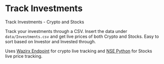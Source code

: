 # Track Investments
Track Investments - Crypto and Stocks

Track your investments through a CSV. Insert the data under `data/Investments.csv` and get live prices of both Crypto and Stocks. Easy to sort based on Investor and Invested through.

Uses [Wazirx Endpoint](https://api.wazirx.com/api/v2/tickers) for crypto live tracking and [NSE Python](https://pypi.org/project/nsepython/) for Stocks live price tracking.
